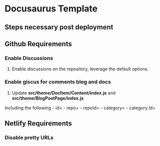 # Docusaurus Template

## Steps necessary post deployment

## Github Requirements

### Enable Discussions

1. Enable discussions on the repository, leverage the default options.

### Enable giscus for comments blog and docs

1. Update **src/theme/DocItem/Content/index.js** and **src/theme/BlogPostPage/index.js**

Including the following
    - id=
    - repo=
    - repoId=
    - category=
    - category Id=

## Netlify Requirements

### Disable pretty URLs